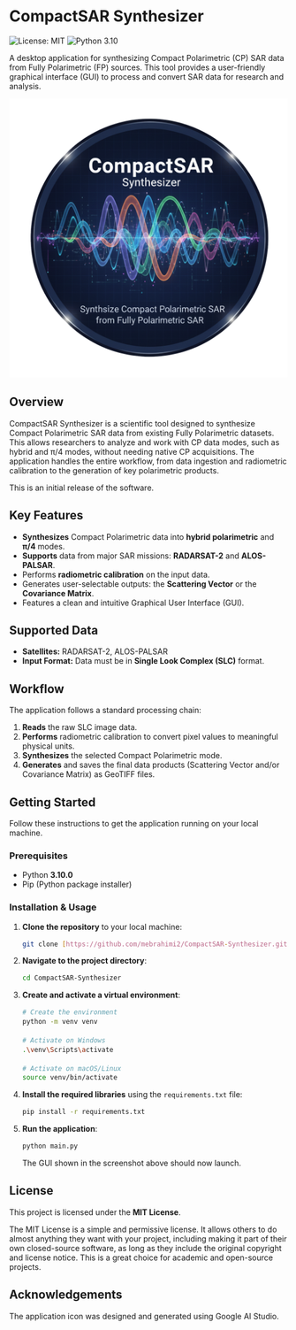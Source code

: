 # CompactSAR Synthesizer

![License: MIT](https://img.shields.io/badge/License-MIT-yellow.svg)
![Python 3.10](https://img.shields.io/badge/python-3.10-blue.svg)

A desktop application for synthesizing Compact Polarimetric (CP) SAR data from Fully Polarimetric (FP) sources. This tool provides a user-friendly graphical interface (GUI) to process and convert SAR data for research and analysis.

![Application Screenshot](logo.png)

## Overview

CompactSAR Synthesizer is a scientific tool designed to synthesize Compact Polarimetric SAR data from existing Fully Polarimetric datasets. This allows researchers to analyze and work with CP data modes, such as hybrid and π/4 modes, without needing native CP acquisitions. The application handles the entire workflow, from data ingestion and radiometric calibration to the generation of key polarimetric products.

This is an initial release of the software.

## Key Features

-   **Synthesizes** Compact Polarimetric data into **hybrid polarimetric** and **π/4** modes.
-   **Supports** data from major SAR missions: **RADARSAT-2** and **ALOS-PALSAR**.
-   Performs **radiometric calibration** on the input data.
-   Generates user-selectable outputs: the **Scattering Vector** or the **Covariance Matrix**.
-   Features a clean and intuitive Graphical User Interface (GUI).

## Supported Data

-   **Satellites:** RADARSAT-2, ALOS-PALSAR
-   **Input Format:** Data must be in **Single Look Complex (SLC)** format.

## Workflow

The application follows a standard processing chain:
1.  **Reads** the raw SLC image data.
2.  **Performs** radiometric calibration to convert pixel values to meaningful physical units.
3.  **Synthesizes** the selected Compact Polarimetric mode.
4.  **Generates** and saves the final data products (Scattering Vector and/or Covariance Matrix) as GeoTIFF files.

## Getting Started

Follow these instructions to get the application running on your local machine.

### Prerequisites

-   Python **3.10.0**
-   Pip (Python package installer)

### Installation & Usage

1.  **Clone the repository** to your local machine:
    ```bash
    git clone [https://github.com/mebrahimi2/CompactSAR-Synthesizer.git](https://github.com/mebrahimi2/CompactSAR-Synthesizer.git)
    ```

2.  **Navigate to the project directory**:
    ```bash
    cd CompactSAR-Synthesizer
    ```

3.  **Create and activate a virtual environment**:
    ```bash
    # Create the environment
    python -m venv venv

    # Activate on Windows
    .\venv\Scripts\activate

    # Activate on macOS/Linux
    source venv/bin/activate
    ```

4.  **Install the required libraries** using the `requirements.txt` file:
    ```bash
    pip install -r requirements.txt
    ```

5.  **Run the application**:
    ```bash
    python main.py
    ```
    The GUI shown in the screenshot above should now launch.

## License

This project is licensed under the **MIT License**.

The MIT License is a simple and permissive license. It allows others to do almost anything they want with your project, including making it part of their own closed-source software, as long as they include the original copyright and license notice. This is a great choice for academic and open-source projects.

## Acknowledgements

The application icon was designed and generated using Google AI Studio.